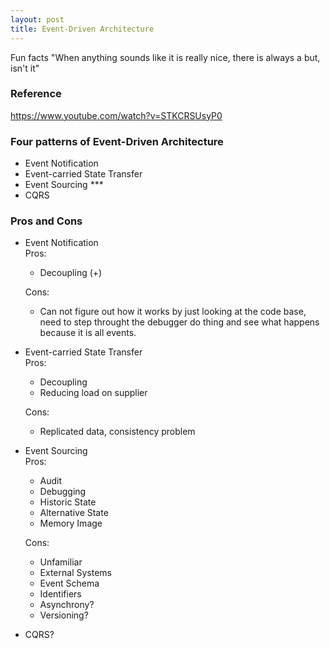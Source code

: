 ```yaml
---
layout: post
title: Event-Driven Architecture
---
```

Fun facts
"When anything sounds like it is really nice, there is always a but, isn't it"

### Reference
https://www.youtube.com/watch?v=STKCRSUsyP0

### Four patterns of Event-Driven Architecture
+ Event Notification
+ Event-carried State Transfer
+ Event Sourcing ***
+ CQRS

### Pros and Cons
+ Event Notification  
    Pros:  
    - Decoupling (+)  
    
    Cons:  
    - Can not figure out how it works by just looking at the code base,  
    need to step throught the debugger do thing and see what happens because it is all events.

+ Event-carried State Transfer  
    Pros:  
    - Decoupling
    - Reducing load on supplier  

    Cons:  
    - Replicated data, consistency problem

+ Event Sourcing  
    Pros:  
    - Audit
    - Debugging
    - Historic State
    - Alternative State
    - Memory Image  

    Cons:  
    - Unfamiliar
    - External Systems
    - Event Schema
    - Identifiers
    - Asynchrony?
    - Versioning?

+ CQRS?
